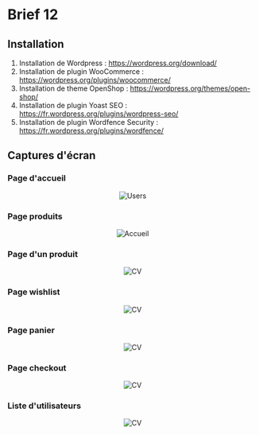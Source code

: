 # Brief 12

## Installation

1. Installation de Wordpress : https://wordpress.org/download/
2. Installation de plugin WooCommerce : https://wordpress.org/plugins/woocommerce/
3. Installation de theme OpenShop : https://wordpress.org/themes/open-shop/
4. Installation de plugin Yoast SEO : https://fr.wordpress.org/plugins/wordpress-seo/
5. Installation de plugin Wordfence Security : https://fr.wordpress.org/plugins/wordfence/

## Captures d'écran

### Page d'accueil

<p align="center">
  <img src="./localhost_-min.png" alt="Users">
</p>

### Page produits

<p align="center">
  <img src="./localhost_shop__orderby=date-min.png" alt="Accueil">
</p>

### Page d'un produit

<p align="center">
  <img src="./localhost_product_t-shirt-the-mandalorian-disney_-min.png" alt="CV">
</p>

### Page wishlist

<p align="center">
  <img src="./localhost_wishlist_-min.png" alt="CV">
</p>

### Page panier

<p align="center">
  <img src="./localhost_cart_-min.png" alt="CV">
</p>

### Page checkout

<p align="center">
  <img src="./localhost_checkout_-min.png" alt="CV">
</p>

### Liste d'utilisateurs 

<p align="center">
  <img src="./localhost_wp-admin_users.php-min.png" alt="CV">
</p>
